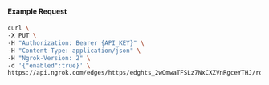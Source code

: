 <!-- Code generated for API Clients. DO NOT EDIT. -->

#### Example Request

```bash
curl \
-X PUT \
-H "Authorization: Bearer {API_KEY}" \
-H "Content-Type: application/json" \
-H "Ngrok-Version: 2" \
-d '{"enabled":true}' \
https://api.ngrok.com/edges/https/edghts_2wOmwaTFSLz7NxCXZVnRgceYTHJ/routes/edghtsrt_2wOmwdaMHKiw1E2SYsWvRUqT80m/websocket_tcp_converter
```
